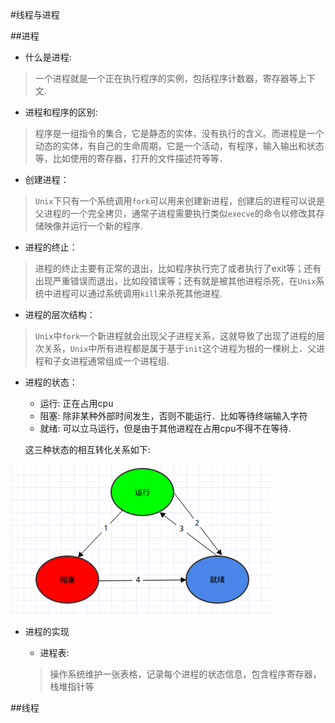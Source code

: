 #线程与进程

##进程
*	什么是进程: 

>	一个进程就是一个正在执行程序的实例，包括程序计数器，寄存器等上下文.

*	进程和程序的区别: 

>	程序是一组指令的集合，它是静态的实体，没有执行的含义。而进程是一个动态的实体，有自己的生命周期，它是一个活动，有程序，输入输出和状态等，比如使用的寄存器，打开的文件描述符等等．

*	创建进程：

>	`Unix`下只有一个系统调用`fork`可以用来创建新进程，创建后的进程可以说是父进程的一个完全拷贝，通常子进程需要执行类似`execve`的命令以修改其存储映像并运行一个新的程序.

*	进程的终止：

>	进程的终止主要有正常的退出，比如程序执行完了或者执行了exit等；还有出现严重错误而退出，比如段错误等；还有就是被其他进程杀死，在`Unix`系统中进程可以通过系统调用`kill`来杀死其他进程.

*	进程的层次结构：

>	`Unix`中`fork`一个新进程就会出现父子进程关系，这就导致了出现了进程的层次关系，`Unix`中所有进程都是属于基于`init`这个进程为根的一棵树上．父进程和子女进程通常组成一个进程组.


*	进程的状态：

	*	运行:     正在占用cpu
	*	阻塞:	除非某种外部时间发生，否则不能运行．比如等待终端输入字符
	*	就绪:	可以立马运行，但是由于其他进程在占用cpu不得不在等待.

	这三种状态的相互转化关系如下:

![ProcessStatus](image/ProcessStatus.png)

*	进程的实现
	*	进程表: 

	>	操作系统维护一张表格，记录每个进程的状态信息，包含程序寄存器，栈堆指针等

##线程


